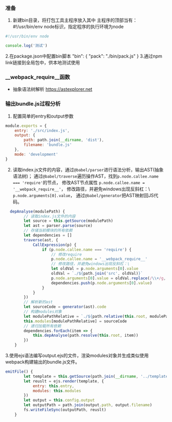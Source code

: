 ### 准备
1. 新建bin目录，将打包工具主程序放入其中
主程序的顶部当有：#!/usr/bin/env node标识，指定程序的执行环境为node
```javascript
#!/usr/bin/env node

console.log('测试')
```
2.在package.json中配置bin脚本
"bin": {
  "pack": "./bin/pack.js"
}
3.通过npm link链接到全局包中，供本地测试使用

### __webpack_require__函数

- 抽象语法树解析
https://astexplorer.net


### 输出bundle.js过程分析

1. 配置简单的entry和output参数
```javascript
module.exports = {
	entry: './src/index.js',
	output: {
		path: path.join(__dirname, 'dist'),
		filename: 'bundle.js'
	},
	mode: 'development'
}
```

2. 读取index.js文件的内容，通过`@babel/parser`进行语法分析，输出AST(抽象语法树)；
通过`@babel/traverse`遍历操作AST，找到`p.node.callee.name === 'require'`的节点，
修改AST节点属性 `p.node.callee.name = '__webpack_require__'`，
修改路径，并避免windows出现反斜杠：\ `p.node.arguments[0].value`，
通过`@babel/generator`把AST映射回JS代码。

```javascript
  depAnalyse(modulePath) {
		// 读取index.js文件的内容
		let source = this.getSource(modulePath)
		let ast = parser.parse(source)
		// 存储当前模块的所有依赖
		let dependencies = []
		traverse(ast, {
			CallExpression(p) {
				if (p.node.callee.name === 'require') {
					// 修改require
					p.node.callee.name = '__webpack_require__'
					// 修改路径，并避免windows出现反斜杠：\
					let oldVal = p.node.arguments[0].value
					oldVal = `./${path.join('src', oldVal)}`
					p.node.arguments[0].value = oldVal.replace(/\\+/g, '/')
					dependencies.push(p.node.arguments[0].value)
				}
			}
		})
		// 解析新的ast
		let sourceCode = generator(ast).code
		// 构建modules对象
		let modulePathRelative = `./${path.relative(this.root, modulePath)}`.replace(/\\+/g, '/')
		this.modules[modulePathRelative] = sourceCode
		// 递归加载所有依赖
		dependencies.forEach(item => {
			this.depAnalyse(path.resolve(this.root, item))
		})
	}
```

3.使用ejs语法编写output.ejs的文件，渲染modules对象并生成类似使用webpack构建输出的bundle.js文件。

```javascript
emitFile() {
		let template = this.getSource(path.join(__dirname, '../template/output.ejs'))
		let reuslt = ejs.render(template, {
			entry: this.entry,
			modules: this.modules
		})
		let output = this.config.output
		let outputPath = path.join(output.path, output.filename)
		fs.writeFileSync(outputPath, reuslt)
	}
```

